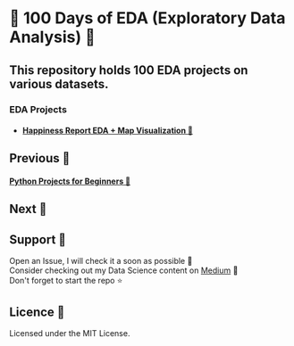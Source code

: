 # 🦅 100 Days of EDA (Exploratory Data Analysis) 🦅
## This repository holds 100 EDA projects on various datasets. <br>
### EDA Projects <br>
* #### <a href="https://github.com/Subhani-78/Beginner-Python-Projects">Happiness Report EDA + Map Visualization 🦘</a><br>

## Previous 🦉
#### <a href="https://github.com/Subhani-78/Beginner-Python-Projects">Python Projects for Beginners 🐍</a>

## Next 🐋


## Support 🐶

  Open an Issue, I will check it a soon as possible 👀 <br>
  Consider checking out my Data Science content on <a href="https://medium.com/@mujeeb.subhani78">Medium</a> 🚀 <br>
  Don't forget to start the repo ⭐
  
## Licence 🦊

Licensed under the MIT License.
